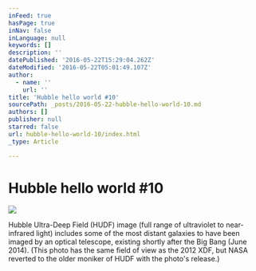 ```yaml
---
inFeed: true
hasPage: true
inNav: false
inLanguage: null
keywords: []
description: ''
datePublished: '2016-05-22T15:29:04.262Z'
dateModified: '2016-05-22T05:01:49.107Z'
author:
  - name: ''
    url: ''
title: 'Hubble hello world #10'
sourcePath: _posts/2016-05-22-hubble-hello-world-10.md
authors: []
publisher: null
starred: false
url: hubble-hello-world-10/index.html
_type: Article

---
```

# Hubble hello world \#10
![](https://the-grid-user-content.s3-us-west-2.amazonaws.com/6ae777bd-52fd-4126-8d65-841cf3db32cf.jpg)

Hubble Ultra-Deep Field (HUDF) image (full range of ultraviolet to near-infrared light) includes some of the most distant galaxies to have been imaged by an optical telescope, existing shortly after the Big Bang (June 2014). (This photo has the same field of view as the 2012 XDF, but NASA reverted to the older moniker of HUDF with the photo's release.)